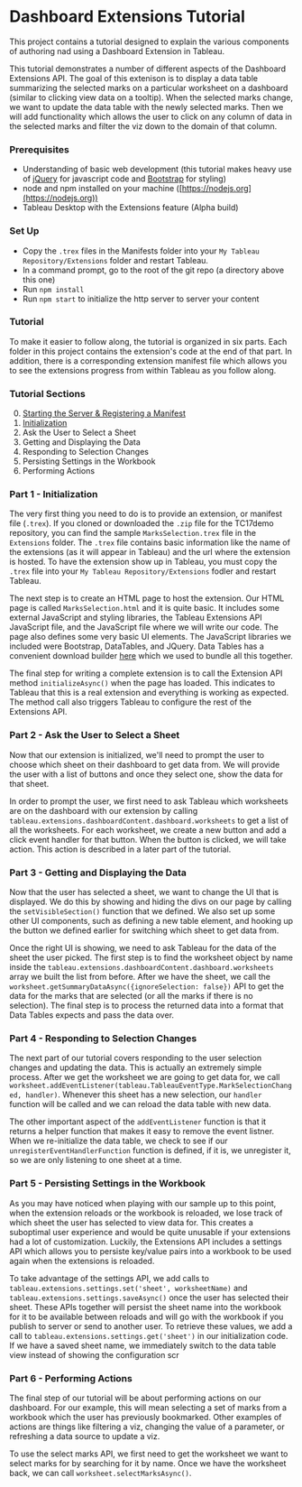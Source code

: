 # Dashboard Extensions Tutorial

This project contains a tutorial designed to explain the various components of authoring nad using a Dashboard Extension in Tableau.

This tutorial demonstrates a number of different aspects of the Dashboard Extensions API. The goal of this extenison is to display a data table summarizing the selected marks on a particular worksheet on a dashboard (similar to clicking view data on a tooltip). When the selected marks change, we want to update the data table with the newly selected marks. Then we will add functionality which allows the user to click on any column of data in the selected marks and filter the viz down to the domain of that column.

### Prerequisites

- Understanding of basic web development (this tutorial makes heavy use of [jQuery](https://jquery.com/) for javascript code and [Bootstrap](http://getbootstrap.com/) for styling)
- node and npm installed on your machine ([https://nodejs.org](https://nodejs.org))
- Tableau Desktop with the Extensions feature (Alpha build)

### Set Up

- Copy the `.trex` files in the Manifests folder into your `My Tableau Repository/Extensions` folder and restart Tableau.
- In a command prompt, go to the root of the git repo (a directory above this one)
- Run `npm install`
- Run `npm start` to initialize the http server to server your content

### Tutorial

To make it easier to follow along, the tutorial is organized in six parts. Each folder in this project contains the extension's code at the end of that part. In addition, there is a corresponding extension manifest file which allows you to see the extensions progress from within Tableau as you follow along.

### Tutorial Sections

0. [Starting the Server & Registering a Manifest](Part_0/readme.md)
1. [Initialization](Initialization)
2. Ask the User to Select a Sheet
3. Getting and Displaying the Data
4. Responding to Selection Changes
5. Persisting Settings in the Workbook
6. Performing Actions

### Part 1 - Initialization

The very first thing you need to do is to provide an extension, or manifest file (`.trex`). If you cloned or downloaded the `.zip` file for the TC17demo repository, you can find the sample `MarksSelection.trex` file in the `Extensions` folder. The `.trex` file contains basic information like the name of the extensions (as it will appear in Tableau) and the url where the extension is hosted. To have the extension show up in Tableau, you must copy the `.trex` file into your `My Tableau Repository/Extensions` fodler and restart Tableau.  

The next step is to create an HTML page to host the extension. Our HTML page is called `MarksSelection.html` and it is quite basic. It includes some external JavaScript and styling libraries, the Tableau Extensions API JavaScript file, and the JavaScript file where we will write our code. The page also defines some very basic UI elements. The JavaScript libraries we included were Bootstrap, DataTables, and JQuery. Data Tables has a convenient download builder [here](https://datatables.net/download/) which we used to bundle all this together.

The final step for writing a complete extension is to call the Extension API method `initializeAsync()` when the page has loaded. This indicates to Tableau that this is a real extension and everything is working as expected. The method call also triggers Tableau to configure the rest of the Extensions API.

### Part 2 - Ask the User to Select a Sheet

Now that our extension is initialized, we'll need to prompt the user to choose which sheet on their dashboard to get data from. We will provide the user with a list of buttons and once they select one, show the data for that sheet.

In order to prompt the user, we first need to ask Tableau which worksheets are on the dashboard with our extension by calling `tableau.extensions.dashboardContent.dashboard.worksheets` to get a list of all the worksheets. For each worksheet, we create a new button and add a click event handler for that button. When the button is clicked, we will take action. This action is described in a later part of the tutorial.

### Part 3 - Getting and Displaying the Data

Now that the user has selected a sheet, we want to change the UI that is displayed. We do this by showing and hiding the divs on our page by calling the `setVisibleSection()` function that we defined. We also set up some other UI components, such as defining a new table element, and hooking up the button we defined earlier for switching which sheet to get data from.

Once the right UI is showing, we need to ask Tableau for the data of the sheet the user picked. The first step is to find the worksheet object by name inside the `tableau.extensions.dashboardContent.dashboard.worksheets` array we built the list from before. After we have the sheet, we call the `worksheet.getSummaryDataAsync({ignoreSelection: false})` API to get the data for the marks that are selected (or all the marks if there is no selection). The final step is to process the returned data into a format that Data Tables expects and pass the data over.

### Part 4 - Responding to Selection Changes

The next part of our tutorial covers responding to the user selection changes and updating the data. This is actually an extremely simple process. After we get the worksheet we are going to get data for, we call `worksheet.addEventListener(tableau.TableauEventType.MarkSelectionChanged, handler)`. Whenever this sheet has a new selection, our `handler` function will be called and we can reload the data table with new data.

The other important aspect of the `addEventListener` function is that it returns a helper function that makes it easy to remove the event listner. When we re-initialize the data table, we check to see if our `unregisterEventHandlerFunction` function is defined, if it is, we unregister it, so we are only listening to one sheet at a time.


### Part 5 - Persisting Settings in the Workbook

As you may have noticed when playing with our sample up to this point, when the extension reloads or the workbook is reloaded, we lose track of which sheet the user has selected to view data for. This creates a suboptimal user experience and would be quite unusable if your extensions had a lot of customization. Luckily, the Extensions API includes a settings API which allows you to persiste key/value pairs into a workbook to be used again when the extensions is reloaded.

To take advantage of the settings API, we add calls to `tableau.extensions.settings.set('sheet', worksheetName)` and `tableau.extensions.settings.saveAsync()` once the user has selected their sheet. These APIs together will persist the sheet name into the workbook for it to be available between reloads and will go with the workbook if you publish to server or send to another user. To retrieve these values, we add a call to `tableau.extensions.settings.get('sheet')` in our initialization code. If we have a saved sheet name, we immediately switch to the data table view instead of showing the configuration scr

### Part 6 - Performing Actions

The final step of our tutorial will be about performing actions on our dashboard. For our example, this will mean selecting a set of marks from a workbook which the user has previously bookmarked. Other examples of actions are things like filtering a viz, changing the value of a parameter, or refreshing a data source to update a viz.

To use the select marks API, we first need to get the worksheet we want to select marks for by searching for it by name. Once we have the worksheet back, we can call `worksheet.selectMarksAsync()`.